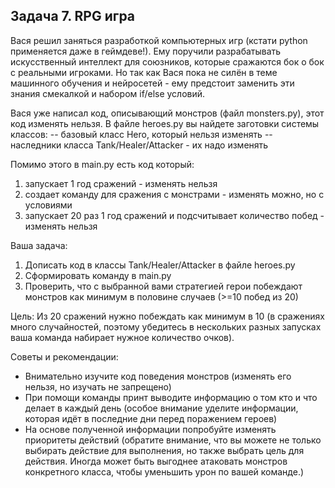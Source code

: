 ## Задача 7. RPG игра

Вася решил заняться разработкой компьютерных игр (кстати python применяется даже в геймдеве!).
Ему поручили разрабатывать искусственный интеллект для союзников, которые сражаются бок о бок с реальными игроками.
Но так как Вася пока не силён в теме машинного обучения и нейросетей - ему предстоит заменить эти знания смекалкой и набором if/else 
условий.

Вася уже написал код, описывающий монстров (файл monsters.py), этот код изменять нельзя.
В файле heroes.py вы найдете заготовки системы классов: 
 -- базовый класс Hero, который нельзя изменять
 -- наследники класса Tank/Healer/Attacker - их надо изменять

Помимо этого в main.py есть код который:
1) запускает 1 год сражений - изменять нельзя
2) создает команду для сражения с монстрами - изменять можно, но с условиями
3) запускает 20 раз 1 год сражений и подсчитывает количество побед - изменять нельзя

Ваша задача:
1) Дописать код в классы Tank/Healer/Attacker в файле heroes.py
2) Сформировать команду в main.py
3) Проверить, что с выбранной вами стратегией герои побеждают монстров как минимум в половине случаев (>=10 побед из 20)

Цель:
Из 20 сражений нужно побеждать как минимум в 10 (в сражениях много случайностей, поэтому убедитесь в нескольких разных запусках ваша 
команда набирает нужное количество очков).

Советы и рекомендации:
- Внимательно изучите код поведения монстров (изменять его нельзя, но изучать не запрещено)
- При помощи команды принт выводите информацию о том кто и что делает в каждый день (особое внимание уделите информации, которая идёт в 
  последние дни перед поражением героев)
- На основе полученной информации попробуйте изменять приоритеты действий (обратите внимание, что вы можете не только выбирать действие 
  для выполнения, но также выбрать цель для действия. Иногда может быть выгоднее атаковать монстров конкретного класса, чтобы уменьшить 
  урон по вашей команде.)
